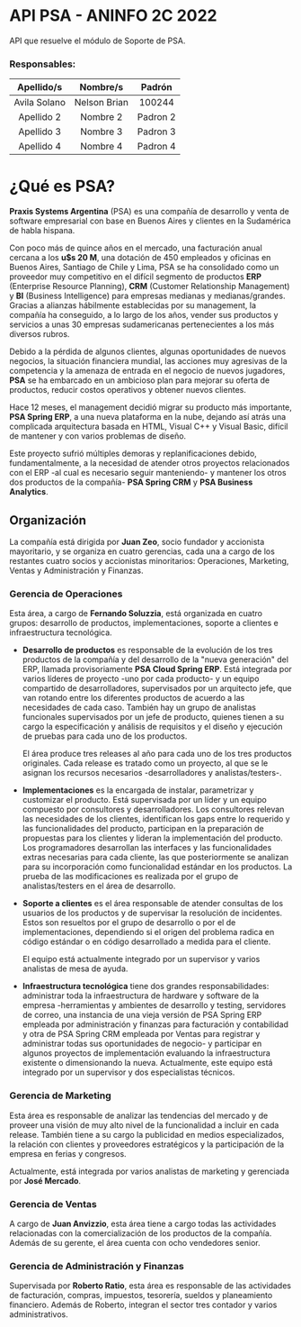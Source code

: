# API PSA - ANINFO 2C 2022
API que resuelve el módulo de Soporte de PSA.

### Responsables:
| **Apellido/s** | **Nombre/s** | **Padrón** |
|:--------------:|:------------:|:----------:|
| Avila Solano   | Nelson Brian |   100244   |
| Apellido 2     | Nombre 2     |  Padron 2  |
| Apellido 3     | Nombre 3     |  Padron 3  |
| Apellido 4     | Nombre 4     |  Padron 4  |

# ¿Qué es PSA?
**Praxis Systems Argentina** (PSA) es una compañía de desarrollo y venta de software empresarial con base en Buenos Aires 
y clientes en la Sudamérica de habla hispana.

Con poco más de quince años en el mercado, una
facturación anual cercana a los **u$s 20 M**, una dotación
de 450 empleados y oficinas en Buenos Aires, Santiago
de Chile y Lima, PSA se ha consolidado como un
proveedor muy competitivo en el difícil segmento de
productos **ERP** (Enterprise Resource Planning), **CRM**
(Customer Relationship Management) y **BI** (Business
Intelligence) para empresas medianas y
medianas/grandes. Gracias a alianzas hábilmente
establecidas por su management, la compañía ha
conseguido, a lo largo de los años, vender sus productos
y servicios a unas 30 empresas sudamericanas
pertenecientes a los más diversos rubros.

Debido a la pérdida de algunos clientes, algunas
oportunidades de nuevos negocios, la situación
financiera mundial, las acciones muy agresivas de la
competencia y la amenaza de entrada en el negocio de
nuevos jugadores, **PSA** se ha embarcado en un
ambicioso plan para mejorar su oferta de productos,
reducir costos operativos y obtener nuevos clientes.

Hace 12 meses, el management decidió migrar su
producto más importante, **PSA Spring ERP**, a una nueva
plataforma en la nube, dejando así atrás una complicada
arquitectura basada en HTML, Visual C++ y Visual Basic,
difícil de mantener y con varios problemas de diseño.

Este proyecto sufrió múltiples demoras y
replanificaciones debido, fundamentalmente, a la
necesidad de atender otros proyectos relacionados con
el ERP -al cual es necesario seguir manteniendo- y
mantener los otros dos productos de la compañía- **PSA
Spring CRM** y **PSA Business Analytics**.

## Organización

La compañía está dirigida por **Juan Zeo**, socio fundador
y accionista mayoritario, y se organiza en cuatro
gerencias, cada una a cargo de los restantes cuatro
socios y accionistas minoritarios: Operaciones,
Marketing, Ventas y Administración y Finanzas.

### Gerencia de Operaciones
Esta área, a cargo de **Fernando Soluzzia**, está organizada
en cuatro grupos: desarrollo de productos,
implementaciones, soporte a clientes e infraestructura
tecnológica.

- **Desarrollo de productos** es responsable de la
evolución de los tres productos de la compañía y
del desarrollo de la "nueva generación" del ERP,
llamada provisoriamente **PSA Cloud Spring ERP**.
Está integrada por varios líderes de proyecto -uno
por cada producto- y un equipo compartido de
desarrolladores, supervisados por un arquitecto
jefe, que van rotando entre los diferentes
productos de acuerdo a las necesidades de cada
caso. También hay un grupo de analistas
funcionales supervisados por un jefe de producto,
quienes tienen a su cargo la especificación y
análisis de requisitos y el diseño y ejecución de
pruebas para cada uno de los productos.

  El área produce tres releases al año para cada uno
de los tres productos originales. Cada release es
tratado como un proyecto, al que se le asignan los
recursos necesarios -desarrolladores y
analistas/testers-.

- **Implementaciones** es la encargada de instalar,
parametrizar y customizar el producto. Está
supervisada por un líder y un equipo compuesto
por consultores y desarrolladores. Los consultores
relevan las necesidades de los clientes, identifican
los gaps entre lo requerido y las funcionalidades
del producto, participan en la preparación de
propuestas para los clientes y lideran la
implementación del producto. Los programadores
desarrollan las interfaces y las funcionalidades
extras necesarias para cada cliente, las que
posteriormente se analizan para su incorporación
como funcionalidad estándar en los productos. La
prueba de las modificaciones es realizada por el
grupo de analistas/testers en el área de desarrollo.

- **Soporte a clientes** es el área responsable de
atender consultas de los usuarios de los productos
y de supervisar la resolución de incidentes. Estos
son resueltos por el grupo de desarrollo o por el de
implementaciones, dependiendo si el origen del problema radica en código estándar o en código desarrollado a medida para el cliente.

  El equipo está actualmente integrado por un
supervisor y varios analistas de mesa de ayuda.

- **Infraestructura tecnológica** tiene dos grandes
responsabilidades: administrar toda la
infraestructura de hardware y software de la
empresa -herramientas y ambientes de desarrollo
y testing, servidores de correo, una instancia de
una vieja versión de PSA Spring ERP empleada por
administración y finanzas para facturación y
contabilidad y otra de PSA Spring CRM empleada
por Ventas para registrar y administrar todas sus
oportunidades de negocio- y participar en algunos
proyectos de implementación evaluando la
infraestructura existente o dimensionando la
nueva. Actualmente, este equipo está integrado
por un supervisor y dos especialistas técnicos.

### Gerencia de Marketing

Esta área es responsable de analizar las tendencias del
mercado y de proveer una visión de muy alto nivel de la
funcionalidad a incluir en cada release. También tiene a su cargo la publicidad en medios especializados, la relación con clientes y proveedores estratégicos y la
participación de la empresa en ferias y congresos.

Actualmente, está integrada por varios analistas de
marketing y gerenciada por **José Mercado**.

### Gerencia de Ventas
A cargo de **Juan Anvizzio**, esta área tiene a cargo todas
las actividades relacionadas con la comercialización de
los productos de la compañía. Además de su gerente, el
área cuenta con ocho vendedores senior.

### Gerencia de Administración y Finanzas
Supervisada por **Roberto Ratio**, esta área es
responsable de las actividades de facturación, compras,
impuestos, tesorería, sueldos y planeamiento
financiero. Además de Roberto, integran el sector tres
contador y varios administrativos.
